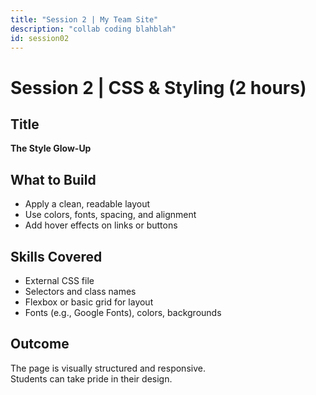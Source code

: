 ```yaml
---
title: "Session 2 | My Team Site"
description: "collab coding blahblah"
id: session02
---
```


# Session 2 | CSS & Styling (2 hours)

## Title
**The Style Glow-Up**

## What to Build
- Apply a clean, readable layout  
- Use colors, fonts, spacing, and alignment  
- Add hover effects on links or buttons  

## Skills Covered
- External CSS file  
- Selectors and class names  
- Flexbox or basic grid for layout  
- Fonts (e.g., Google Fonts), colors, backgrounds  

## Outcome
The page is visually structured and responsive.  
Students can take pride in their design.

